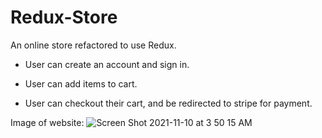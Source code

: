 # Redux-Store

An online store refactored to use Redux.

- User can create an account and sign in.

- User can add items to cart.

- User can checkout their cart, and be redirected to stripe for payment.

Image of website:
![Screen Shot 2021-11-10 at 3 50 15 AM](https://user-images.githubusercontent.com/84701751/141081258-2bb9b8a5-de8b-406e-a907-0944e7fea530.png)
